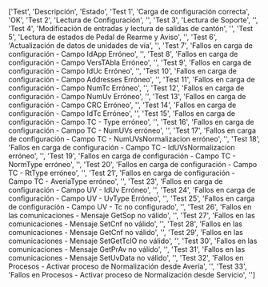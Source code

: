 ['Test', 'Descripción', 'Estado', 'Test 1', 'Carga de configuración correcta', 'OK', 'Test 2', 'Lectura de Configuración', '', 'Test 3', 'Lectura de Soporte', '', 'Test 4', 'Modificación de entradas y lectura de salidas de cantón', '', 'Test 5', 'Lectura de estados de Pedal de Rearme y Aviso', '', 'Test 6', 'Actualización de datos de unidades de vía', '', 'Test 7', 'Fallos en carga de configuración - Campo IdApp Erróneo', '', 'Test 8', 'Fallos en carga de configuración - Campo VersTAbla Erróneo', '', 'Test 9', 'Fallos en carga de configuración - Campo IdUc Erróneo', '', 'Test 10', 'Fallos en carga de configuración - Campo Addresses Erróneo', '', 'Test 11', 'Fallos en carga de configuración - Campo NumTc Erróneo', '', 'Test 12', 'Fallos en carga de configuración - Campo NumUv Erróneo', '', 'Test 13', 'Fallos en carga de configuración - Campo CRC Erróneo', '', 'Test 14', 'Fallos en carga de configuración - Campo IdTc Erróneo', '', 'Test 15', 'Fallos en carga de configuración - Campo TC - Type erróneo', '', 'Test 16', 'Fallos en carga de configuración - Campo TC - NumUVs erróneo', '', 'Test 17', 'Fallos en carga de configuración - Campo TC - NumUVsNormalizacion erróneo', '', 'Test 18', 'Fallos en carga de configuración - Campo TC - IdUVsNormalizacion erróneo', '', 'Test 19', 'Fallos en carga de configuración - Campo TC - NormType erróneo', '', 'Test 20', 'Fallos en carga de configuración - Campo TC - RtType erróneo', '', 'Test 21', 'Fallos en carga de configuración - Campo TC - AveriaType erróneo', '', 'Test 23', 'Fallos en carga de configuración - Campo UV - IdUv Erróneo', '', 'Test 24', 'Fallos en carga de configuración - Campo UV - UvType Erróneo', '', 'Test 25', 'Fallos en carga de configuración - Campo UV - Tc no configurado', '', 'Test 26', 'Fallos en las comunicaciones - Mensaje GetSop no válido', '', 'Test 27', 'Fallos en las comunicaciones - Mensaje SetCnf no válido', '', 'Test 28', 'Fallos en las comunicaciones - Mensaje GetCnf no válido', '', 'Test 29', 'Fallos en las comunicaciones - Mensaje SetGetTcIO no válido', '', 'Test 30', 'Fallos en las comunicaciones - Mensaje GetPrAv no válido', '', 'Test 31', 'Fallos en las comunicaciones - Mensaje SetUvData no válido', '', 'Test 32', 'Fallos en Procesos - Activar proceso de Normalización desde Avería', '', 'Test 33', 'Fallos en Procesos - Activar proceso de Normalización desde Servicio', '']
